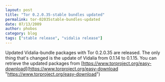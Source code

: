 ```yaml
---
layout: post
title: "Tor 0.2.0.35-stable bundles updated"
permalink: tor-02035stable-bundles-updated
date: 07/13/2009
author: phobos
category: blog
tags: ["stable release", "vidalia release"]
---
```


Updated Vidalia-bundle packages with Tor 0.2.0.35 are released. The only thing that's changed is the update of Vidalia from 0.1.14 to 0.1.15. You can retrieve the updated packages from [https://www.torproject.org/easy-download](https://www.torproject.org/easy-download "https://www.torproject.org/easy-download")

